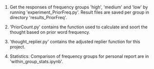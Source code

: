 1) Get the responses of frequency groups 'high', 'medium' and 'low' by running 'experiment_PriorFreq.py'.
    Result files are saved per group in directory 'results_PriorFreq'.

2) 'PriorCount.py' contains the function used to calculate and soort the thought based on prior word frequency.

3) 'thought_replier.py' contains the adjusted replier function for this project.

4) Statistics: Comparison of frequency groups for personal report are in 'within_group_stats.ipynb'.